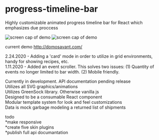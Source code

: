 # progress-timeline-bar

Highly customizable animated progress timeline bar for React which emphasizes due proccess

![screen cap of demo](https://raw.githubusercontent.com/domotang/progress-timeline-bar/master/ptb.jpg)
![screen cap of demo](https://raw.githubusercontent.com/domotang/progress-timeline-bar/master/ptb_det.jpg)

current demo
http://domosavant.com/

2.24.2020 - Adding a 'card' mode in order to utilize in grid environments, handy for showing recipes, etc.\
1.11.2020 - Added an event scroller. This solves two issues: (1) Quantity of events no longer limited to bar width. (2) Mobile friendly.

Currently in development. API documentation pending release\
Utilizes all SVG graphics/animations\
Utilizes GreenSock library. Otherwise vanilla js\
Designed to be a consumable React component\
Modular template system for look and feel customizations\
Data is mock garbage modeling a returned list of shipments

todo\
*make responsive\
*create five skin plugins\
\*publish full api documantation
